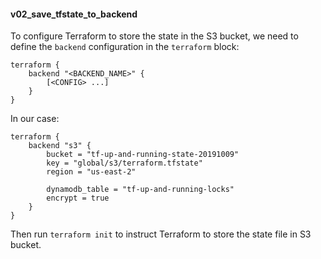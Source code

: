 #### v02_save_tfstate_to_backend ####
To configure Terraform to store the state in the S3 bucket, we need to define the `backend` configuration in the `terraform` block:
```hcl
terraform {
	backend "<BACKEND_NAME>" {
		[<CONFIG> ...]
	}
}
```

In our case:
```hcl
terraform {
	backend "s3" {
		bucket = "tf-up-and-running-state-20191009"
		key = "global/s3/terraform.tfstate"
		region = "us-east-2"

		dynamodb_table = "tf-up-and-running-locks"
		encrypt = true
	}
}
```

Then run `terraform init` to instruct Terraform to store the state file in S3 bucket.